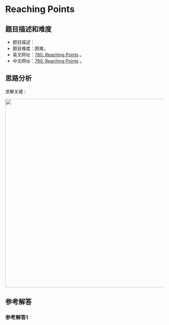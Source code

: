 # Reaching Points

## 题目描述和难度
+ 题目描述：
+ 题目难度：困难。
+ 英文网址：[780. Reaching Points](https://leetcode.com/problems/reaching-points/description/)  。
+ 中文网址：[780. Reaching Points](https://leetcode-cn.com/problems/reaching-points/description/)  。
## 思路分析
求解关键：

<img src="https://liweiwei1419.github.io/images/leetcode-solution/" width="600">

## 参考解答
### 参考解答1

```java

```